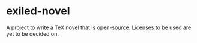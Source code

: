 # exiled-novel

A project to write a TeX novel that is open-source. Licenses to be used are yet to be decided on.
